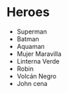 # Heroes

* Superman
* Batman
* Aquaman
* Mujer Maravilla
* Linterna Verde
* Robin
* Volcán Negro
* John cena
